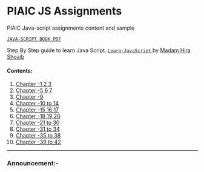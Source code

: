 # PIAIC JS Assignments

PIAIC Java-script assignments content and sample

[`JAVA-SCRIPT BOOK PDF` ](JavaScriptBook.pdf)

Step By Step guide to learn Java Script.
[`Learn-JavaScript` ](https://github.com/hirashoaib/learn-javascript)
by [Madam Hira Shoaib](https://github.com/hirashoaib/)

#### Contents:

1. [Chapter -1 2 3](ch_1_2_3/README.md)
2. [Chapter -5 6 7](ch_5_6_7/README.md)
3. [Chapter -9](ch_9/README.md)
4. [Chapter -10 to 14](ch_10_to_14/README.md)
5. [Chapter -15 16 17](ch_15_16_17/README.md)
6. [Chapter -18 19 20](ch_18_19_20/README.md)
7. [Chapter -21 to 30](ch_21_to_30/README.md)
8. [Chapter -31 to 34](ch_31_to_34/README.md)
9. [Chapter -35 to 38](ch_35_to_38/README.md)
10. [Chapter -39 to 42](ch_39_to_42/README.md)

---

### Announcement:-
